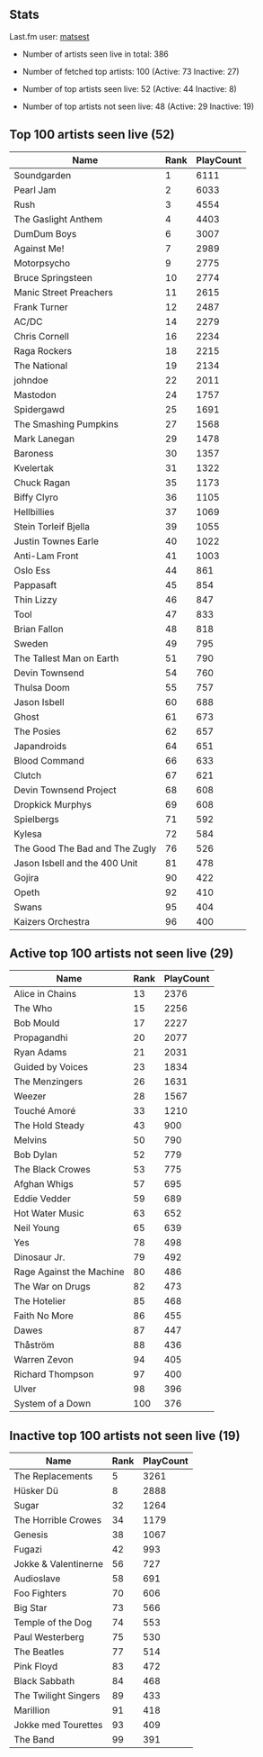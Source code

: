 ## Stats 


Last.fm user: [matsest](https://www.last.fm/user/matsest)

- Number of artists seen live in total: 386

- Number of fetched top artists: 100 (Active: 73 Inactive: 27)

- Number of top artists seen live: 52 (Active: 44 Inactive: 8)

- Number of top artists not seen live: 48 (Active: 29 Inactive: 19)

## Top 100 artists seen live (52)

Name                           | Rank | PlayCount
------------------------------ | ---- | ---------
Soundgarden                    | 1    | 6111     
Pearl Jam                      | 2    | 6033     
Rush                           | 3    | 4554     
The Gaslight Anthem            | 4    | 4403     
DumDum Boys                    | 6    | 3007     
Against Me!                    | 7    | 2989     
Motorpsycho                    | 9    | 2775     
Bruce Springsteen              | 10   | 2774     
Manic Street Preachers         | 11   | 2615     
Frank Turner                   | 12   | 2487     
AC/DC                          | 14   | 2279     
Chris Cornell                  | 16   | 2234     
Raga Rockers                   | 18   | 2215     
The National                   | 19   | 2134     
johndoe                        | 22   | 2011     
Mastodon                       | 24   | 1757     
Spidergawd                     | 25   | 1691     
The Smashing Pumpkins          | 27   | 1568     
Mark Lanegan                   | 29   | 1478     
Baroness                       | 30   | 1357     
Kvelertak                      | 31   | 1322     
Chuck Ragan                    | 35   | 1173     
Biffy Clyro                    | 36   | 1105     
Hellbillies                    | 37   | 1069     
Stein Torleif Bjella           | 39   | 1055     
Justin Townes Earle            | 40   | 1022     
Anti-Lam Front                 | 41   | 1003     
Oslo Ess                       | 44   | 861      
Pappasaft                      | 45   | 854      
Thin Lizzy                     | 46   | 847      
Tool                           | 47   | 833      
Brian Fallon                   | 48   | 818      
Sweden                         | 49   | 795      
The Tallest Man on Earth       | 51   | 790      
Devin Townsend                 | 54   | 760      
Thulsa Doom                    | 55   | 757      
Jason Isbell                   | 60   | 688      
Ghost                          | 61   | 673      
The Posies                     | 62   | 657      
Japandroids                    | 64   | 651      
Blood Command                  | 66   | 633      
Clutch                         | 67   | 621      
Devin Townsend Project         | 68   | 608      
Dropkick Murphys               | 69   | 608      
Spielbergs                     | 71   | 592      
Kylesa                         | 72   | 584      
The Good The Bad and The Zugly | 76   | 526      
Jason Isbell and the 400 Unit  | 81   | 478      
Gojira                         | 90   | 422      
Opeth                          | 92   | 410      
Swans                          | 95   | 404      
Kaizers Orchestra              | 96   | 400      

## Active top 100 artists not seen live (29)

Name                     | Rank | PlayCount
------------------------ | ---- | ---------
Alice in Chains          | 13   | 2376     
The Who                  | 15   | 2256     
Bob Mould                | 17   | 2227     
Propagandhi              | 20   | 2077     
Ryan Adams               | 21   | 2031     
Guided by Voices         | 23   | 1834     
The Menzingers           | 26   | 1631     
Weezer                   | 28   | 1567     
Touché Amoré             | 33   | 1210     
The Hold Steady          | 43   | 900      
Melvins                  | 50   | 790      
Bob Dylan                | 52   | 779      
The Black Crowes         | 53   | 775      
Afghan Whigs             | 57   | 695      
Eddie Vedder             | 59   | 689      
Hot Water Music          | 63   | 652      
Neil Young               | 65   | 639      
Yes                      | 78   | 498      
Dinosaur Jr.             | 79   | 492      
Rage Against the Machine | 80   | 486      
The War on Drugs         | 82   | 473      
The Hotelier             | 85   | 468      
Faith No More            | 86   | 455      
Dawes                    | 87   | 447      
Thåström                 | 88   | 436      
Warren Zevon             | 94   | 405      
Richard Thompson         | 97   | 400      
Ulver                    | 98   | 396      
System of a Down         | 100  | 376      

## Inactive top 100 artists not seen live (19)

Name                 | Rank | PlayCount
-------------------- | ---- | ---------
The Replacements     | 5    | 3261     
Hüsker Dü            | 8    | 2888     
Sugar                | 32   | 1264     
The Horrible Crowes  | 34   | 1179     
Genesis              | 38   | 1067     
Fugazi               | 42   | 993      
Jokke & Valentinerne | 56   | 727      
Audioslave           | 58   | 691      
Foo Fighters         | 70   | 606      
Big Star             | 73   | 566      
Temple of the Dog    | 74   | 553      
Paul Westerberg      | 75   | 530      
The Beatles          | 77   | 514      
Pink Floyd           | 83   | 472      
Black Sabbath        | 84   | 468      
The Twilight Singers | 89   | 433      
Marillion            | 91   | 418      
Jokke med Tourettes  | 93   | 409      
The Band             | 99   | 391      
